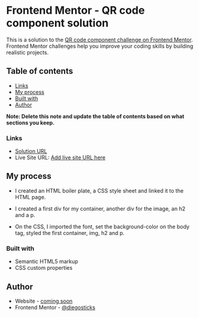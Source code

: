 # Frontend Mentor - QR code component solution

This is a solution to the [QR code component challenge on Frontend Mentor](https://www.frontendmentor.io/challenges/qr-code-component-iux_sIO_H). Frontend Mentor challenges help you improve your coding skills by building realistic projects. 

## Table of contents

- [Links](#links)
- [My process](#my-process)
- [Built with](#built-with)
- [Author](#author)

**Note: Delete this note and update the table of contents based on what sections you keep.**

### Links

- [Solution URL](https://github.com/diegosticks/qr-code-component)
- Live Site URL: [Add live site URL here](https://your-live-site-url.com)

## My process
-  I created an HTML boiler plate, a CSS style sheet and linked it to the HTML page.

- I created a first div for my container, another div for the image, an h2 and a p.

- On the CSS, I imported the font, set the background-color on the body tag, styled the first container, img, h2 and p.

### Built with

- Semantic HTML5 markup
- CSS custom properties

## Author

- Website - [coming soon](https://www.your-site.com)
- Frontend Mentor - [@diegosticks](https://www.frontendmentor.io/profile/diegosticks)